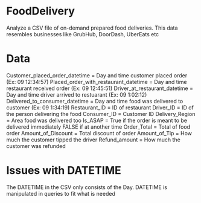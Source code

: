 # FoodDelivery
Analyze a CSV file of on-demand prepared food deliveries. 
This data resembles businesses like GrubHub, DoorDash, UberEats etc

# Data
Customer_placed_order_datetime = Day and time customer placed order (Ex: 09 12:34:57)
Placed_order_with_restaurant_datetime = Day and time restaurant received order (Ex: 09 12:45:51)
Driver_at_restaurant_datetime = Day and time driver arrived to restuarant (Ex: 09 1:02:12)
Delivered_to_consumer_datetime = Day and time food was delivered to customer (Ex: 09 1:34:19)
Restaurant_ID = ID of restaurant
Driver_ID = ID of the person delivering the food
Consumer_ID = Customer ID
Delivery_Region = Area food was delivered too 
Is_ASAP = True if the order is meant to be delivered immediately FALSE if at another time
Order_Total = Total of food order
Amount_of_Discount = Total discount of order
Amount_of_Tip = How much the customer tipped the driver
Refund_amount = How much the customer was refunded

# Issues with DATETIME
The DATETIME in the CSV only consists of the Day. 
DATETIME is manipulated in queries to fit what is needed
